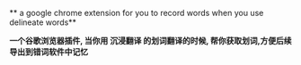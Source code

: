 ** a google chrome extension for you to record words when you use delineate words**

**一个谷歌浏览器插件, 当你用 沉浸翻译 的划词翻译的时候, 帮你获取划词,方便后续导出到错词软件中记忆**
